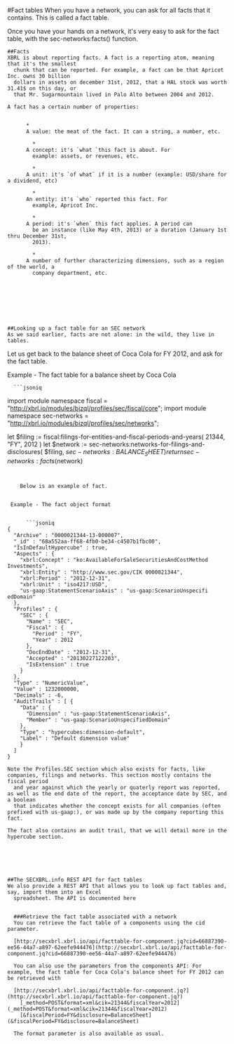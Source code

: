 
  #Fact tables
  When you have a network, you can ask for all facts that it contains. This is called a fact table.

  Once you have your hands on a network, it's very easy to ask for the fact table, with the sec-networks:facts() function.



  
    ##Facts
    XBRL is about reporting facts. A fact is a reporting atom, meaning that it's the smallest
      chunk that can be reported. For example, a fact can be that Apricot Inc. owns 30 billion
      dollars in assets on december 31st, 2012, that a HAL stock was worth 31.41$ on this day, or
      that Mr. Sugarmountain lived in Palo Alto between 2004 and 2012.

    A fact has a certain number of properties:

    
          *
          A value: the meat of the fact. It can a string, a number, etc.

            *
          A concept: it's `what `this fact is about. For
            example: assets, or revenues, etc.

            *
          A unit: it's `of what` if it is a number (example: USD/share for a dividend, etc)

            *
          An entity: it's `who` reported this fact. For
            example, Apricot Inc.

            *
          A period: it's `when` this fact applies. A period can
            be an instance (like May 4th, 2013) or a duration (January 1st thru December 31st,
            2013).

            *
          A number of further characterizing dimensions, such as a region of the world, a
            company department, etc.

        
    

  


  
    ##Looking up a fact table for an SEC network
    As we said earlier, facts are not alone: in the wild, they live in tables.
Let us get back to the balance sheet of Coca Cola for FY 2012, and ask for the fact table.

    
 Example - The fact table for a balance sheet by Coca Cola

      
      ```jsoniq
import module namespace fiscal =
    "http://xbrl.io/modules/bizql/profiles/sec/fiscal/core";
import module namespace sec-networks =
    "http://xbrl.io/modules/bizql/profiles/sec/networks";

let $filing :=
    fiscal:filings-for-entities-and-fiscal-periods-and-years(
      21344,
      "FY",
      2012
    )
let $network :=
    sec-networks:networks-for-filings-and-disclosures(
      $filing,
      $sec-networks:BALANCE_SHEET
    )
return sec-networks:facts($network)
```

    
    Below is an example of fact.

    
 Example - The fact object format

      
      ```jsoniq
{
  "Archive" : "0000021344-13-000007", 
  "_id" : "68a552aa-ff68-4fb0-be34-c4507b1fbc00", 
  "IsInDefaultHypercube" : true, 
  "Aspects" : {
    "xbrl:Concept" : "ko:AvailableForSaleSecuritiesAndCostMethod
Investments", 
    "xbrl:Entity" : "http://www.sec.gov/CIK 0000021344", 
    "xbrl:Period" : "2012-12-31", 
    "xbrl:Unit" : "iso4217:USD", 
    "us-gaap:StatementScenarioAxis" : "us-gaap:ScenarioUnspecifi
edDomain"
  }, 
  "Profiles" : {
    "SEC" : {
      "Name" : "SEC", 
      "Fiscal" : {
        "Period" : "FY", 
        "Year" : 2012
      }, 
      "DocEndDate" : "2012-12-31", 
      "Accepted" : "20130227122203", 
      "IsExtension" : true
    }
  }, 
  "Type" : "NumericValue", 
  "Value" : 1232000000, 
  "Decimals" : -6, 
  "AuditTrails" : [ {
    "Data" : {
      "Dimension" : "us-gaap:StatementScenarioAxis", 
      "Member" : "us-gaap:ScenarioUnspecifiedDomain"
    }, 
    "Type" : "hypercubes:dimension-default", 
    "Label" : "Default dimension value"
    }
  ]
}
```

    
    Note the Profiles.SEC section which also exists for facts, like companies, filings and networks. This section mostly contains the fiscal period
      and year against which the yearly or quaterly report was reported, as well as the end date of the report, the acceptance date by SEC, and a boolean
      that indicates whether the concept exists for all companies (often prefixed with us-gaap:), or was made up by the company reporting this fact.

    The fact also contains an audit trail, that we will detail more in the hypercube section.

  



  
    ##The SECXBRL.info REST API for fact tables
    We also provide a REST API that allows you to look up fact tables and, say, import them into an Excel
      spreadsheet. The API is documented here

    
      ###Retrieve the fact table associated with a network
      You can retrieve the fact table of a components using the cid parameter.

      [http://secxbrl.xbrl.io/api/facttable-for-component.jq?cid=66887390-ee56-44a7-a897-62eefe944476](http://secxbrl.xbrl.io/api/facttable-for-component.jq?cid=66887390-ee56-44a7-a897-62eefe944476)

      You can also use the parameters from the components API: For example, the fact table for Coca Cola's balance sheet for FY 2012 can be retrieved with

      [http://secxbrl.xbrl.io/api/facttable-for-component.jq?](http://secxbrl.xbrl.io/api/facttable-for-component.jq?)
        [_method=POST&format=xml&cik=21344&fiscalYear=2012](_method=POST&format=xml&cik=21344&fiscalYear=2012)
        [&fiscalPeriod=FY&disclosure=BalanceSheet](&fiscalPeriod=FY&disclosure=BalanceSheet)

      The format parameter is also available as usual.

    
  

